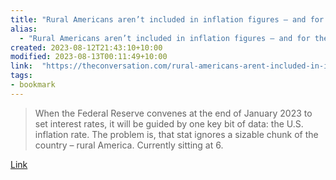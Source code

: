 ```yaml
---
title: "Rural Americans aren’t included in inflation figures – and for them, the cost of living may be rising faster"
alias:
  - "Rural Americans aren’t included in inflation figures – and for them, the cost of living may be rising faster"
created: 2023-08-12T21:43:10+10:00
modified: 2023-08-13T00:11:49+10:00
link:  "https://theconversation.com/rural-americans-arent-included-in-inflation-figures-and-for-them-the-cost-of-living-may-be-rising-faster-197781"
tags:
- bookmark
---
```


> When the Federal Reserve convenes at the end of January 2023 to set interest rates, it will be guided by one key bit of data: the U.S. inflation rate. The problem is, that stat ignores a sizable chunk of the country – rural America. Currently sitting at 6.

[Link](https://theconversation.com/rural-americans-arent-included-in-inflation-figures-and-for-them-the-cost-of-living-may-be-rising-faster-197781)